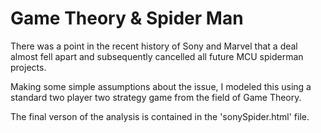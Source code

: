 # Game Theory & Spider Man

There was a point in the recent history of Sony and Marvel that a deal almost fell apart and subsequently cancelled all future MCU spiderman projects. 

Making some simple assumptions about the issue, I modeled this using a standard two player two strategy game from the field of Game Theory.

The final verson of the analysis is contained in the 'sonySpider.html' file.
